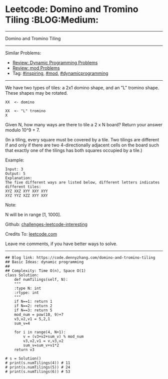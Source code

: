
# Leetcode: Domino and Tromino Tiling     :BLOG:Medium:

---

Domino and Tromino Tiling  

---

Similar Problems:  

-   [Review: Dynamic Programming Problems](https://code.dennyzhang.com/review-dynamicprogramming)
-   [Review: mod Problems](https://code.dennyzhang.com/review-mod)
-   Tag: [#inspiring](https://code.dennyzhang.com/tag/inspiring), [#mod](https://code.dennyzhang.com/tag/mod), [#dynamicprogramming](https://code.dennyzhang.com/tag/dynamicprogramming)

---

We have two types of tiles: a 2x1 domino shape, and an "L" tromino shape. These shapes may be rotated.  

    XX  <- domino
    
    XX  <- "L" tromino
    X

Given N, how many ways are there to tile a 2 x N board? Return your answer modulo 10^9 + 7.  

(In a tiling, every square must be covered by a tile. Two tilings are different if and only if there are two 4-directionally adjacent cells on the board such that exactly one of the tilings has both squares occupied by a tile.)  

Example:  

    Input: 3
    Output: 5
    Explanation: 
    The five different ways are listed below, different letters indicates different tiles:
    XYZ XXZ XYY XXY XYY
    XYZ YYZ XZZ XYY XXY

Note:  

N  will be in range [1, 1000].  

Github: [challenges-leetcode-interesting](https://github.com/DennyZhang/challenges-leetcode-interesting/tree/master/problems/domino-and-tromino-tiling)  

Credits To: [leetcode.com](https://leetcode.com/problems/domino-and-tromino-tiling/description/)  

Leave me comments, if you have better ways to solve.  

---

    ## Blog link: https://code.dennyzhang.com/domino-and-tromino-tiling
    ## Basic Ideas: dynamic programming
    ##
    ## Complexity: Time O(n), Space O(1)
    class Solution:
        def numTilings(self, N):
    	"""
    	:type N: int
    	:rtype: int
    	"""
    	if N==1: return 1
    	if N==2: return 2
    	if N==3: return 5
    	mod_num = pow(10, 9)+7
    	v3,v2,v1 = 5,2,1
    	sum_v=4
    
    	for i in range(4, N+1):
    	    v = (v3+v2+sum_v) % mod_num
    	    v3,v2,v1 = v,v3,v2
    	    sum_v=sum_v+v1*2
    	return v3
    
    # s = Solution()
    # print(s.numTilings(4)) # 11
    # print(s.numTilings(5)) # 24
    # print(s.numTilings(6)) # 53

